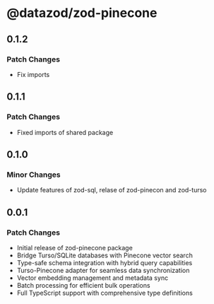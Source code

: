 # @datazod/zod-pinecone

## 0.1.2

### Patch Changes

- Fix imports

## 0.1.1

### Patch Changes

- Fixed imports of shared package

## 0.1.0

### Minor Changes

- Update features of zod-sql, relase of zod-pinecon and zod-turso

## 0.0.1

### Patch Changes

- Initial release of zod-pinecone package
- Bridge Turso/SQLite databases with Pinecone vector search
- Type-safe schema integration with hybrid query capabilities
- Turso-Pinecone adapter for seamless data synchronization
- Vector embedding management and metadata sync
- Batch processing for efficient bulk operations
- Full TypeScript support with comprehensive type definitions
